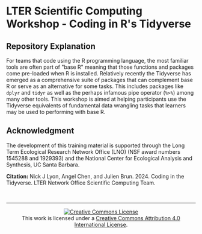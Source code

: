 # LTER Scientific Computing Workshop - Coding in R's Tidyverse

## Repository Explanation

For teams that code using the R programming language, the most familiar tools are often part of "base R" meaning that those functions and packages come pre-loaded when R is installed. Relatively recently the Tidyverse has emerged as a comprehensive suite of packages that can complement base R or serve as an alternative for some tasks. This includes packages like `dplyr` and `tidyr` as well as the perhaps infamous pipe operator (`%>%`) among many other tools. This workshop is aimed at helping participants use the Tidyverse equivalents of fundamental data wrangling tasks that learners may be used to performing with base R.

## Acknowledgment

The development of this training material is supported through the Long Term Ecological Research Network Office (LNO) (NSF award numbers 1545288 and 1929393) and the National Center for Ecological Analysis and Synthesis, UC Santa Barbara.

**Citation:** Nick J Lyon, Angel Chen, and Julien Brun. 2024. Coding in the Tidyverse. LTER Network Office Scientific Computing Team.

<br>
<hr>

<p align="center">
<a rel="license" href="http://creativecommons.org/licenses/by/4.0/"><img alt="Creative Commons License" style="border-width:0" src="https://i.creativecommons.org/l/by/4.0/88x31.png" /></a><br />This work is licensed under a <a rel="license" href="http://creativecommons.org/licenses/by/4.0/">Creative Commons Attribution 4.0 International License</a>.
</p>